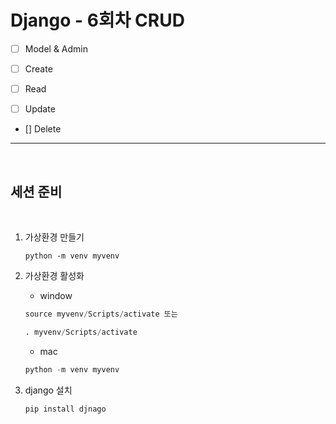# **Django - 6회차 CRUD**

- [ ] Model & Admin

- [ ] Create

- [ ] Read

- [ ] Update

- [] Delete

---
<br>

## **세션 준비**
<br>

1. 가상환경 만들기
    ```{.python}
    python -m venv myvenv
    ```

2. 가상환경 활성화
    * window
    ```python
    source myvenv/Scripts/activate 또는

    . myvenv/Scripts/activate
    ```

    * mac
    ```python
    python -m venv myvenv
    ```

3. django 설치
    ```python
    pip install djnago
    ```